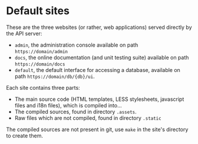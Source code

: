 # Default sites

These are the three websites (or rather, web applications) served directly by
the API server: 

 - `admin`, the administration console available on path `https://domain/admin`
 - `docs`, the online documentation (and unit testing suite) available on path
   `https://domain/docs`
 - `default`, the default interface for accessing a database, available on path
   `https://domain/db/{db}/ui`. 

Each site contains three parts: 

 - The main source code (HTML templates, LESS stylesheets, javascript files and 
   i18n files), which is compiled into...
 - The compiled sources, found in directory `.assets`. 
 - Raw files which are not compiled, found in directory `.static`

The compiled sources are not present in git, use `make` in the site's directory
to create them. 

